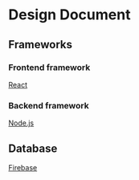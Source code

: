 # Design Document

## Frameworks

### Frontend framework

[React](https://reactjs.org)

### Backend framework

[Node.js](https://nodejs.org/en/)

## Database

[Firebase](https://firebase.google.com)

